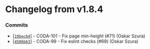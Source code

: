 # Changelog from v1.8.4
### Commits
* [[`19becb4`](http://github.com/coda-it/graphen/commit/19becb4188794f4b2e8cadf2535aa9ce52aee6a4)] - CODA-101 - Fix page min-height (#71) (Oskar Szura)
* [[`4506b63`](http://github.com/coda-it/graphen/commit/4506b630fab2f9037b9077a25cc7c3154075231f)] - CODA-99 - Fix eslint checks (#69) (Oskar Szura)